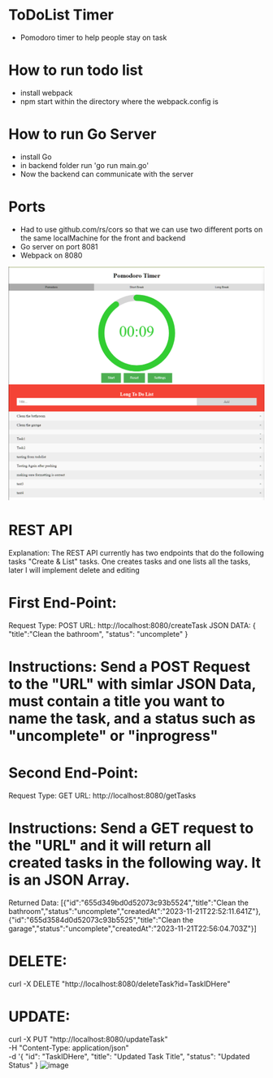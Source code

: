 # ToDoList Timer

* Pomodoro timer to help people stay on task


# How to run todo list
  * install webpack
  * npm start within the directory where the webpack.config is

# How to run Go Server
  * install Go
  * in backend folder run 'go run main.go'
  * Now the backend can communicate with the server

# Ports
  * Had to use github.com/rs/cors so that we can use two different ports on the same localMachine for the front and backend
  * Go server on port 8081
  * Webpack on 8080


![Todolist](./src/components/image.png)

# REST API

Explanation: The REST API currently has two endpoints that do the following tasks "Create & List" tasks. One creates tasks and one lists all the tasks, later I will implement delete and editing

# First End-Point:
Request Type: POST
URL: http://localhost:8080/createTask
JSON DATA: { "title":"Clean the bathroom", "status": "uncomplete" }

# Instructions: Send a POST Request to the "URL" with simlar JSON Data, must  contain a title you want to name the task, and a status such as "uncomplete" or "inprogress"

# Second End-Point:
Request Type: GET
URL: http://localhost:8080/getTasks

# Instructions: Send a GET request to the "URL" and it will return all created tasks in the following way. It is an JSON Array.

Returned Data: [{"id":"655d349bd0d52073c93b5524","title":"Clean the bathroom","status":"uncomplete","createdAt":"2023-11-21T22:52:11.641Z"},{"id":"655d3584d0d52073c93b5525","title":"Clean the garage","status":"uncomplete","createdAt":"2023-11-21T22:56:04.703Z"}]

# DELETE:
curl -X DELETE "http://localhost:8080/deleteTask?id=TaskIDHere"


# UPDATE: 
curl -X PUT "http://localhost:8080/updateTask" \
     -H "Content-Type: application/json" \
     -d '{
         "id": "TaskIDHere",
         "title": "Updated Task Title",
         "status": "Updated Status"
         }
<img width="583" alt="image" src="https://github.com/leaalbano/ToDoList/assets/123431574/2bb7f6e4-a829-4769-b8f2-b2b27825d99a">

